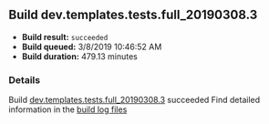 ## Build dev.templates.tests.full_20190308.3
- **Build result:** `succeeded`
- **Build queued:** 3/8/2019 10:46:52 AM
- **Build duration:** 479.13 minutes
### Details
Build [dev.templates.tests.full_20190308.3](https://winappstudio.visualstudio.com/web/build.aspx?pcguid=a4ef43be-68ce-4195-a619-079b4d9834c2&builduri=vstfs%3a%2f%2f%2fBuild%2fBuild%2f27227) succeeded
Find detailed information in the [build log files](https://uwpctdiags.blob.core.windows.net/buildlogs/dev.templates.tests.full_20190308.3_logs.zip)
